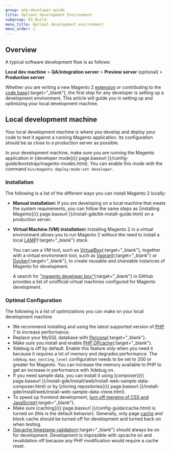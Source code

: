 ```yaml
---
group: php-developer-guide
title: Optimal Development Environment
subgroup: 03_Build
menu_title: Optimal development environment
menu_order: 1
---
```


## Overview

A typical software development flow is as follows:

**Local dev machine** > **QA/integration server** > **Preview server** (optional) > **Production server**

Whether you are writing a new Magento 2 [extension](https://glossary.magento.com/extension) or contributing to the [code base](https://github.com/magento/magento2){:target="_blank"}, the first step for any developer is setting up a development environment.
This article will guide you in setting up and optimizing your local development machine.

## Local development machine

Your local development machine is where you develop and deploy your code to test it against a running Magento application.
Its configuration should be as close to a production server as possible.

In your development machine, make sure you are running the Magento application in [developer mode]({{ page.baseurl }}/config-guide/bootstrap/magento-modes.html).
You can enable this mode with the command `bin/magento deploy:mode:set developer`.

### Installation

The following is a list of the different ways you can install Magento 2 locally:

*  **Manual installation**\\
   If you are developing on a local machine that meets the system requirements, you can follow the same steps as [installing Magento]({{ page.baseurl }}/install-gde/bk-install-guide.html) on a production server.
*  **Virtual Machine (VM) installation**\\
   Installing Magento 2 in a virtual environment allows you to run Magento 2 without the need to install a local [LAMP](https://en.wikipedia.org/wiki/LAMP_(software_bundle)){:target="_blank"} stack.

   You can use a VM tool, such as [VirtualBox](https://www.virtualbox.org/wiki/VirtualBox){:target="_blank"}, together with a virtual environment tool, such as [Vagrant](https://www.vagrantup.com/){:target="_blank"} or [Docker](https://www.docker.com/){:target="_blank"}, to create reusable and shareable instances of Magento for development.

   A search for ["magento developer box"](https://github.com/search?utf8=%E2%9C%93&q=magento+developer+box){:target="_blank"} in GitHub provides a list of unofficial virtual machines configured for Magento development.

### Optimal Configuration

The following is a list of optimizations you can make on your local development machine

*  We recommend installing and using the latest supported version of [PHP](https://glossary.magento.com/php) 7 to increase performance.
*  Replace your MySQL database with [Percona](https://www.percona.com/software/mysql-database/percona-server){:target="_blank"}.
*  Make sure you install and enable [PHP OPcache](http://php.net/manual/en/intro.opcache.php){:target="_blank"}.
*  Xdebug is off by default. Enable this feature only when you need it because it requires a lot of memory and degrades performance.
   The `xdebug.max_nesting_level` configuration needs to be set to 200 or greater for Magento.
   You can increase the memory available to PHP to get an increase in performance with Xdebug on.
*  If you need sample data, you can install it using [composer]({{ page.baseurl }}/install-gde/install/web/install-web-sample-data-composer.html) or by [cloning repositories]({{ page.baseurl }}/install-gde/install/web/install-web-sample-data-clone.html).
*  To speed up frontend development, [turn off merging of CSS and JavaScript](http://docs.magento.com/m2/ee/user_guide/system/file-optimization.html){:target="_blank"}.
*  Make sure [caching]({{ page.baseurl }}/config-guide/cache.html) is turned on (this is the default behavior).
   Generally, only page [cache](https://glossary.magento.com/cache) and block cache should be turned off for development and turned back on when testing.
*  [Opcache timestamp validation](http://php.net/manual/en/opcache.configuration.php#ini.opcache.validate-timestamps){:target="_blank"} should always be on for development.
   Development is impossible with opcache on and revalidation off because any PHP modification would require a cache reset.
